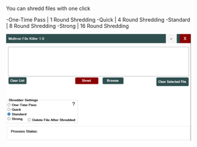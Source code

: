 You can shredd files with one click

-One-Time Pass | 1 Round Shredding
-Quick | 4 Round Shredding
-Standard | 8 Round Shredding
-Strong | 16 Round Shredding



![alt text](https://github.com/drwellss/MultronFkiller/blob/main/mfk.png?raw=true)
